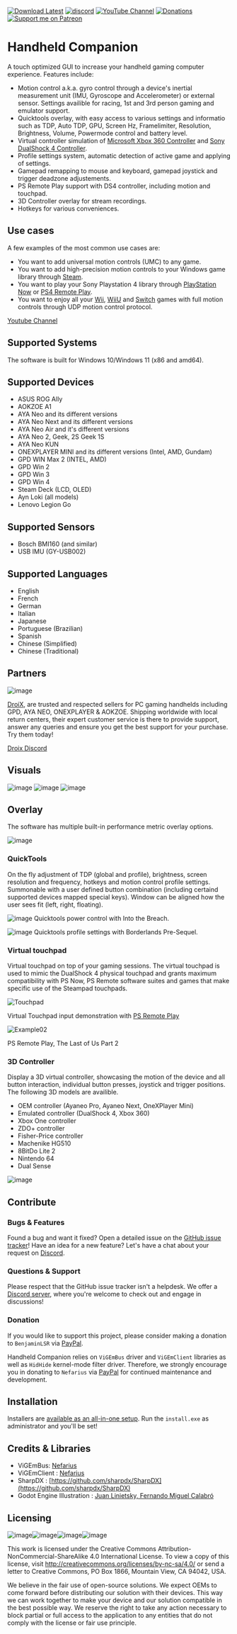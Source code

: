 [![Download Latest](https://img.shields.io/github/downloads/Valkirie/HandheldCompanion/latest/total?style=flat-square&color=orange&label=Download%20Latest)](https://github.com/Valkirie/HandheldCompanion/releases/latest)
[![discord](https://img.shields.io/discord/1054321983166365726?color=orange&label=Discord&logo=discord&logoColor=white&style=flat-square)](https://discord.gg/znHuywFz5M)
[![YouTube Channel](https://img.shields.io/youtube/channel/subscribers/UCFLra6QVYJYeaWp2mGaq3Og?style=flat-square&color=orange&label=YouTube%20Channel&logo=youtube&logoColor=white)](https://www.youtube.com/channel/UCFLra6QVYJYeaWp2mGaq3Og)
[![Donations](https://img.shields.io/badge/PayPal-00457C?style=flat-square&color=orange&label=Donations&logo=paypal&logoColor=white)](https://www.paypal.com/paypalme/BenjaminLSR)
[![Support me on Patreon](https://img.shields.io/endpoint.svg?url=https%3A%2F%2Fshieldsio-patreon.vercel.app%2Fapi%3Fusername%3Dhandheldcompanion%26type%3Dpatrons&style=flat-square&color=orange&label=Patreon&logoColor=white)](https://patreon.com/handheldcompanion)

# Handheld Companion

A touch optimized GUI to increase your handheld gaming computer experience. Features include:
- Motion control a.k.a. gyro control through a device's inertial measurement unit (IMU, Gyroscope and Accelerometer) or external sensor. Settings availible for racing, 1st and 3rd person gaming and emulator support.
- Quicktools overlay, with easy access to various settings and informatio such as TDP, Auto TDP, GPU, Screen Hz, Framelimiter, Resolution, Brightness, Volume, Powermode control and battery level.
- Virtual controller simulation of [Microsoft Xbox 360 Controller](https://en.wikipedia.org/wiki/Xbox_360_controller) and [Sony DualShock 4 Controller](https://en.wikipedia.org/wiki/DualShock#DualShock_4).
- Profile settings system, automatic detection of active game and applying of settings.
- Gamepad remapping to mouse and keyboard, gamepad joystick and trigger deadzone adjustements.
- PS Remote Play support with DS4 controller, including motion and touchpad.
- 3D Controller overlay for stream recordings.
- Hotkeys for various conveniences. 

## Use cases
A few examples of the most common use cases are:
- You want to add universal motion controls (UMC) to any game.
- You want to add high-precision motion controls to your Windows game library through [Steam](https://store.steampowered.com/controller/update/dec15).
- You want to play your Sony Playstation 4 library through [PlayStation Now](https://www.playstation.com/en-us/ps-now/) or [PS4 Remote Play](<https://remoteplay.dl.playstation.net/remoteplay/>).
- You want to enjoy all your [Wii](https://dolphin-emu.org/), [WiiU](https://cemu.info/) and [Switch](https://ryujinx.org/) games with full motion controls through UDP motion control protocol.

[Youtube Channel](https://www.youtube.com/channel/UCFLra6QVYJYeaWp2mGaq3Og)

## Supported Systems
The software is built for Windows 10/Windows 11 (x86 and amd64).

## Supported Devices

- ASUS ROG Ally
- AOKZOE A1
- AYA Neo and its different versions
- AYA Neo Next and its different versions
- AYA Neo Air and it's different versions
- AYA Neo 2, Geek, 2S Geek 1S
- AYA Neo KUN
- ONEXPLAYER MINI and its different versions (Intel, AMD, Gundam)
- GPD WIN Max 2 (INTEL, AMD)
- GPD Win 2
- GPD Win 3
- GPD Win 4
- Steam Deck (LCD, OLED)
- Ayn Loki (all models)
- Lenovo Legion Go

## Supported Sensors
- Bosch BMI160 (and similar)
- USB IMU (GY-USB002)

## Supported Languages
- English
- French
- German
- Italian
- Japanese
- Portuguese (Brazilian)
- Spanish
- Chinese (Simplified)
- Chinese (Traditional)

## Partners
![image](https://github.com/Valkirie/HandheldCompanion/assets/934757/0833e620-c629-4f63-b337-9b10138988b7)

[DroiX](https://droix.net/?ref=dxhc), are trusted and respected sellers for PC gaming handhelds including GPD, AYA NEO, ONEXPLAYER & AOKZOE. Shipping worldwide with local return centers, their expert customer service is there to provide support, answer any queries and ensure you get the best support for your purchase. Try them today!

[Droix Discord](https://go.droix.co.uk/discord)

## Visuals
![image](https://github.com/Valkirie/HandheldCompanion/assets/14330834/c6aec83c-cf8e-43bf-a577-1b05aedc55aa)
![image](https://github.com/Valkirie/HandheldCompanion/assets/14330834/dba3ab8a-4b73-4e61-a278-7fe37c66b85d)
![image](https://github.com/Valkirie/HandheldCompanion/assets/14330834/0bacdd65-3d6d-4dd2-a70d-a6871b1f51a9)

## Overlay
The software has multiple built-in performance metric overlay options. 

![image](https://github.com/Valkirie/HandheldCompanion/assets/14330834/b01e757d-3a68-4d8d-b62e-9129b577d022)

### QuickTools

On the fly adjustment of TDP (global and profile), brightness, screen resolution and frequency, hotkeys and motion control profile settings. Summonable with a user defined button combination (including certaind supported devices mapped special keys). Window can be aligned how the user sees fit (left, right, floating).

![image](https://github.com/Valkirie/HandheldCompanion/assets/14330834/889a1a1c-4775-4261-a173-c275eb4071ad)
Quicktools power control with Into the Breach.

![image](https://github.com/Valkirie/HandheldCompanion/assets/14330834/ec35272e-4c9e-4386-9b0f-3b4e3aa0cf6d)
Quicktools profile settings with Borderlands Pre-Sequel.

### Virtual touchpad

Virtual touchpad on top of your gaming sessions. The virtual touchpad is used to mimic the DualShock 4 physical touchpad and grants maximum compatibility with PS Now, PS Remote software suites and games that make specific use of the Steampad touchpads.

![Touchpad](https://thumbs.gfycat.com/DiscreteJollyBluemorphobutterfly-size_restricted.gif)

Virtual Touchpad input demonstration with [PS Remote Play](https://remoteplay.dl.playstation.net/remoteplay/lang/en/)

![Example02](https://user-images.githubusercontent.com/14330834/184550793-d81e2ec9-0271-4aae-bc44-7aeb393631ea.png)

PS Remote Play, The Last of Us Part 2

### 3D Controller

Display a 3D virtual controller, showcasing the motion of the device and all button interaction, individual button presses, joystick and trigger positions. The following 3D models are availible.
  - OEM controller (Ayaneo Pro, Ayaneo Next, OneXPlayer Mini)
  - Emulated controller (DualShock 4, Xbox 360)
  - Xbox One controller
  - ZDO+ controller
  - Fisher-Price controller
  - Machenike HG510 
  - 8BitDo Lite 2
  - Nintendo 64
  - Dual Sense

![image](https://thumbs.gfycat.com/BlackandwhiteRareBorderterrier-size_restricted.gif)

## Contribute
### Bugs & Features
Found a bug and want it fixed? Open a detailed issue on the [GitHub issue tracker](../../issues)!
Have an idea for a new feature? Let's have a chat about your request on [Discord](https://discord.gg/znHuywFz5M).

### Questions & Support
Please respect that the GitHub issue tracker isn't a helpdesk. We offer a [Discord server](https://discord.gg/znHuywFz5M), where you're welcome to check out and engage in discussions!

### Donation
If you would like to support this project, please consider making a donation to `BenjaminLSR` via [PayPal](https://www.paypal.com/paypalme/BenjaminLSR).

Handheld Companion relies on `ViGEmBus` driver and `ViGEmClient` libraries as well as `HidHide` kernel-mode filter driver. Therefore, we strongly encourage you in donating to `Nefarius` via [PayPal](https://paypal.me/NefariusMaximus) for continued maintenance and development.

## Installation
Installers are [available as an all-in-one setup](../../releases/latest).
Run the `install.exe` as administrator and you'll be set!

## Credits & Libraries
- ViGEmBus: [Nefarius](https://github.com/ViGEm/ViGEmBus)
- ViGEmClient : [Nefarius](https://github.com/ViGEm/ViGEmClient)
- SharpDX : [https://github.com/sharpdx/SharpDX](https://github.com/sharpdx/SharpDX)
- Godot Engine Illustration : [Juan Linietsky, Fernando Miguel Calabró](https://github.com/godotengine/tps-demo)

## Licensing

![image](https://user-images.githubusercontent.com/934757/159507299-ee55ec0b-8c0a-41b6-8dab-a1c72589565e.png)![image](https://user-images.githubusercontent.com/934757/159507349-caf88e3f-508b-4293-ae69-9918d6ba3d75.png)![image](https://user-images.githubusercontent.com/934757/159507749-c6ce02f6-b428-4592-96ca-95084ac5669b.png)![image](https://user-images.githubusercontent.com/934757/159507875-9ee29e9d-9528-4345-9503-0e2a13faeb4c.png)

This work is licensed under the Creative Commons Attribution-NonCommercial-ShareAlike 4.0 International License. To view a copy of this license, visit http://creativecommons.org/licenses/by-nc-sa/4.0/ or send a letter to Creative Commons, PO Box 1866, Mountain View, CA 94042, USA.

We believe in the fair use of open-source solutions. We expect OEMs to come forward before distributing our solution with their devices. This way we can work together to make your device and our solution compatible in the best possible way. We reserve the right to take any action necessary to block partial or full access to the application to any entities that do not comply with the license or fair use principle.
